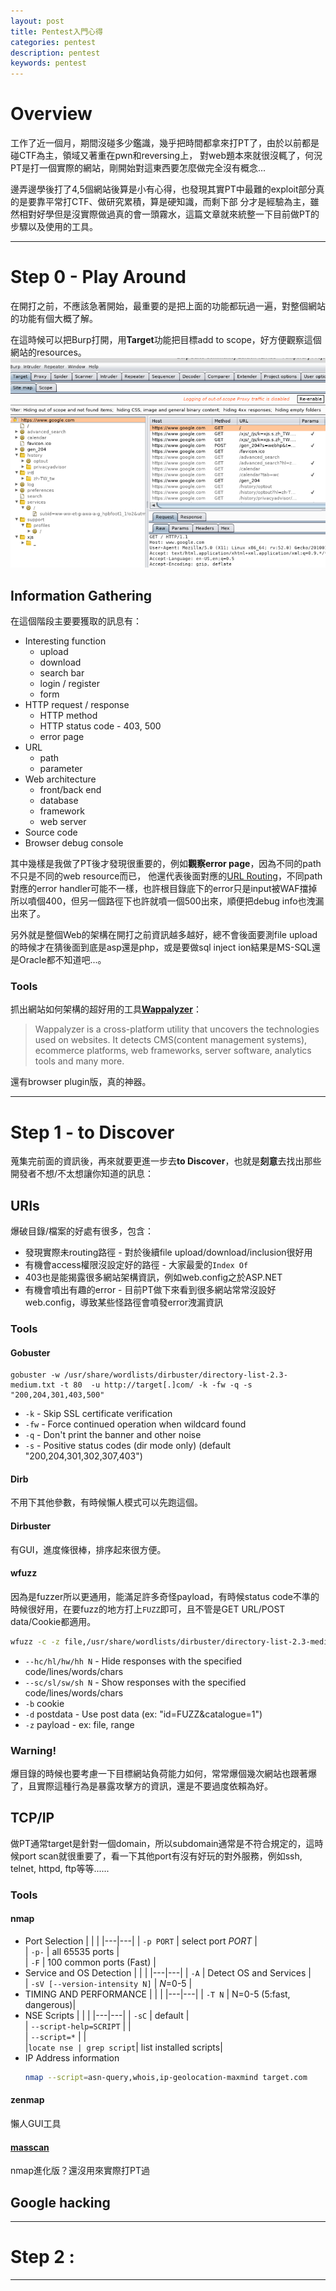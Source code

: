 ```yaml
---
layout: post
title: Pentest入門心得
categories: pentest
description: pentest
keywords: pentest
---
```


# Overview

工作了近一個月，期間沒碰多少鑑識，幾乎把時間都拿來打PT了，由於以前都是碰CTF為主，領域又著重在pwn和reversing上，
對web題本來就很沒輒了，何況PT是打一個實際的網站，剛開始對這東西要怎麼做完全沒有概念...
  
邊弄邊學後打了4,5個網站後算是小有心得，也發現其實PT中最難的exploit部分真的是要靠平常打CTF、做研究累積，算是硬知識，而剩下部
分才是經驗為主，雖然相對好學但是沒實際做過真的會一頭霧水，這篇文章就來統整一下目前做PT的步驟以及使用的工具。

---

# Step 0 - Play Around

在開打之前，不應該急著開始，最重要的是把上面的功能都玩過一遍，對整個網站的功能有個大概了解。
     
在這時候可以把Burp打開，用**Target**功能把目標add to scope，好方便觀察這個網站的resources。
![](/images/2019-04-01-learning-pentest/burp_target.PNG)

## Information Gathering
在這個階段主要要獲取的訊息有：
* Interesting function
    * upload
    * download
    * search bar
    * login / register
    * form
* HTTP request / response
    * HTTP method
    * HTTP status code - 403, 500
    * error page
* URL
    * path
    * parameter
* Web architecture
    * front/back end
    * database
    * framework
    * web server
* Source code
* Browser debug console
   
其中幾樣是我做了PT後才發現很重要的，例如**觀察error page**，因為不同的path不只是不同的web resource而已，
他還代表後面對應的[URL Routing](https://dotblogs.com.tw/h091237557/2014/08/14/146260)，不同path對應的error handler可能不一樣，也許根目錄底下的error只是input被WAF擋掉所以噴個400，但另一個路徑下也許就噴一個500出來，順便把debug info也洩漏出來了。
  
另外就是整個Web的架構在開打之前資訊越多越好，總不會後面要測file upload的時候才在猜後面到底是asp還是php，或是要做sql inject
ion結果是MS-SQL還是Oracle都不知道吧...。

### Tools
抓出網站如何架構的超好用的工具[**Wappalyzer**](https://www.wappalyzer.com/)：
   
> Wappalyzer is a cross-platform utility that uncovers the technologies used on websites. It detects CMS(content management systems), ecommerce platforms, web frameworks, server software, analytics tools and many more.
  
還有browser plugin版，真的神器。
  
---

# Step 1 - to Discover
  
蒐集完前面的資訊後，再來就要更進一步去**to Discover**，也就是**刻意**去找出那些開發者不想/不太想讓你知道的訊息：
  
## URIs
  
爆破目錄/檔案的好處有很多，包含：
* 發現實際未routing路徑 - 對於後續file upload/download/inclusion很好用
* 有機會access權限沒設定好的路徑 - 大家最愛的`Index Of`
* 403也是能揭露很多網站架構資訊，例如web.config之於ASP.NET
* 有機會噴出有趣的error - 目前PT做下來看到很多網站常常沒設好web.config，導致某些怪路徑會噴發error洩漏資訊


### Tools

#### Gobuster
```shell
gobuster -w /usr/share/wordlists/dirbuster/directory-list-2.3-medium.txt -t 80  -u http://target[.]com/ -k -fw -q -s "200,204,301,403,500"
```

* `-k` - Skip SSL certificate verification
* `-fw` - Force continued operation when wildcard found
* `-q` - Don't print the banner and other noise
* `-s` - Positive status codes (dir mode only) (default "200,204,301,302,307,403")

#### Dirb
不用下其他參數，有時候懶人模式可以先跑這個。

#### Dirbuster
有GUI，進度條很棒，排序起來很方便。
#### wfuzz
因為是fuzzer所以更通用，能滿足許多奇怪payload，有時候status code不準的時候很好用，在要fuzz的地方打上`FUZZ`即可，且不管是GET URL/POST data/Cookie都適用。
```sh
wfuzz -c -z file,/usr/share/wordlists/dirbuster/directory-list-2.3-medium.txt --hh 0,668 -u http://target[.]com/FUZZ
```
* `--hc/hl/hw/hh N` - Hide responses with the specified code/lines/words/chars
* `--sc/sl/sw/sh N` - Show responses with the specified code/lines/words/chars
* `-b` cookie
* `-d` postdata - Use post data (ex: "id=FUZZ&catalogue=1")
* `-z` payload - ex: file, range


### Warning!
爆目錄的時候也要考慮一下目標網站負荷能力如何，常常爆個幾次網站也跟著爆了，且實際這種行為是暴露攻擊方的資訊，還是不要過度依賴為好。

## TCP/IP

做PT通常target是針對一個domain，所以subdomain通常是不符合規定的，這時候port scan就很重要了，看一下其他port有沒有好玩的對外服務，例如ssh, telnet, httpd, ftp等等......
  
### Tools
#### nmap
* Port Selection
    |   |   | 
    |---|---|
    | `-p PORT` |  select port *PORT* |  
    | `-p-` |  all 65535 ports |  
    |  `-F` |  100 common ports (Fast) | 
* Service and OS Detection
    |   |   | 
    |---|---|
    | `-A` |  Detect OS and Services |  
    | `-sV [--version-intensity N]` |  *N*=0-5 |  
* TIMING AND PERFORMANCE
    |   |   | 
    |---|---|
    | `-T N` |  N=0-5 (5:fast, dangerous)|  
* NSE Scripts
    |   |   | 
    |---|---|
    | `-sC` |  default |  
    | `--script-help=SCRIPT` |  |  
    | `--script=*` |  |  
    |`locate nse | grep script`| list installed scripts|
* IP Address information
    ```sh
    nmap --script=asn-query,whois,ip-geolocation-maxmind target.com
    ```
#### zenmap
懶人GUI工具
#### [masscan](https://github.com/robertdavidgraham/masscan)
nmap進化版？還沒用來實際打PT過
   
## Google hacking

---

# Step 2 : 




---

<!--
metasploit
弱點掃描軟體
burpsuite
sqlmap

onenote

-->